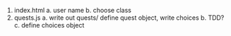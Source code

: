 1. index.html
    a. user name
    b. choose class
2. quests.js
    a. write out quests/ define quest object, write choices
    b. TDD? 
    c. define choices object